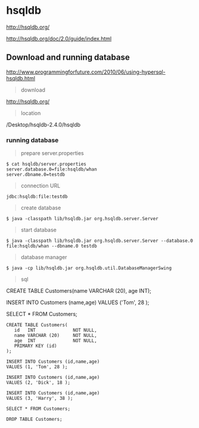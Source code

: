 # hsqldb

http://hsqldb.org/

http://hsqldb.org/doc/2.0/guide/index.html

## Download and running database

http://www.programmingforfuture.com/2010/06/using-hypersql-hsqldb.html

> download

http://hsqldb.org/

> location

/Desktop/hsqldb-2.4.0/hsqldb

### running database

> prepare server.properties

```
$ cat hsqldb/server.properties 
server.database.0=file:hsqldb/whan
server.dbname.0=testdb
```

> connection URL

```
jdbc:hsqldb:file:testdb
```

> create database

```
$ java -classpath lib/hsqldb.jar org.hsqldb.server.Server
```

> start database

```
$ java -classpath lib/hsqldb.jar org.hsqldb.server.Server --database.0 file:hsqldb/whan --dbname.0 testdb
```

> database manager

```
$ java -cp lib/hsqldb.jar org.hsqldb.util.DatabaseManagerSwing
```

> sql


CREATE TABLE Customers(name VARCHAR (20), age INT);

INSERT INTO Customers (name,age) VALUES ('Tom', 28 );

SELECT * FROM Customers;



```
CREATE TABLE Customers(
   id   INT              NOT NULL,
   name VARCHAR (20)     NOT NULL,
   age  INT              NOT NULL,
   PRIMARY KEY (id)
);

INSERT INTO Customers (id,name,age)
VALUES (1, 'Tom', 28 );

INSERT INTO Customers (id,name,age)
VALUES (2, 'Dick', 18 );

INSERT INTO Customers (id,name,age)
VALUES (3, 'Harry', 38 );

SELECT * FROM Customers;

DROP TABLE Customers;
```
